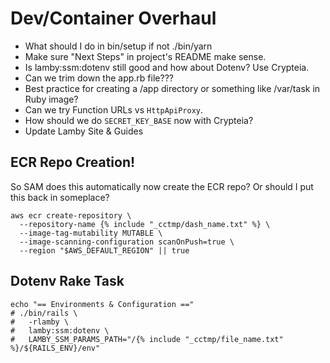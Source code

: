 # Dev/Container Overhaul

- What should I do in bin/setup if not ./bin/yarn
- Make sure "Next Steps" in project's README make sense.
- Is lamby:ssm:dotenv still good and how about Dotenv? Use Crypteia.
- Can we trim down the app.rb file???
- Best practice for creating a /app directory or something like /var/task in Ruby image?
- Can we try Function URLs vs `HttpApiProxy`.
- How should we do `SECRET_KEY_BASE` now with Crypteia?
- Update Lamby Site & Guides

## ECR Repo Creation!

So SAM does this automatically now create the ECR repo? Or should I put this back in someplace?

```shell
aws ecr create-repository \
  --repository-name {% include "_cctmp/dash_name.txt" %} \
  --image-tag-mutability MUTABLE \
  --image-scanning-configuration scanOnPush=true \
  --region "$AWS_DEFAULT_REGION" || true
```

## Dotenv Rake Task

```
echo "== Environments & Configuration =="
# ./bin/rails \
#   -rlamby \
#   lamby:ssm:dotenv \
#   LAMBY_SSM_PARAMS_PATH="/{% include "_cctmp/file_name.txt" %}/${RAILS_ENV}/env"
```
